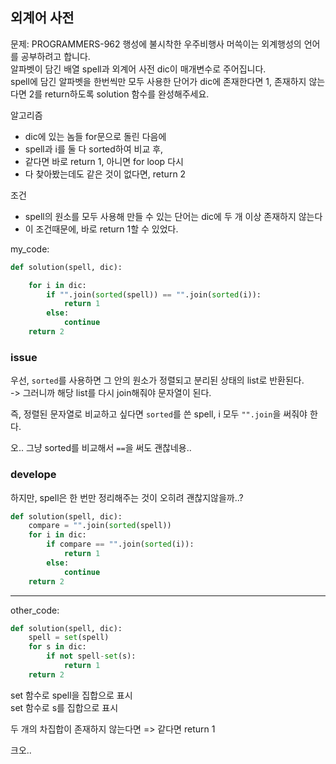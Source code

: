 ## 외계어 사전

문제: PROGRAMMERS-962 행성에 불시착한 우주비행사 머쓱이는 외계행성의 언어를 공부하려고 합니다.<br> 알파벳이 담긴 배열 spell과 외계어 사전 dic이 매개변수로 주어집니다. <br>spell에 담긴 알파벳을 한번씩만 모두 사용한 단어가 dic에 존재한다면 1, 존재하지 않는다면 2를 return하도록 solution 함수를 완성해주세요.

알고리즘

- dic에 있는 놈들 for문으로 돌린 다음에
- spell과 i를 둘 다 sorted하여 비교 후,
- 같다면 바로 return 1, 아니면 for loop 다시
- 다 찾아봤는데도 같은 것이 없다면, return 2

조건

- spell의 원소를 모두 사용해 만들 수 있는 단어는 dic에 두 개 이상 존재하지 않는다
- 이 조건때문에, 바로 return 1할 수 있었다.

my_code:

```python
def solution(spell, dic):

    for i in dic:
        if "".join(sorted(spell)) == "".join(sorted(i)):
            return 1
        else:
            continue
    return 2
```

### issue

우선, `sorted`를 사용하면 그 안의 원소가 정렬되고 분리된 상태의 list로 반환된다.<br>
-> 그러니까 해당 list를 다시 join해줘야 문자열이 된다.

즉, 정렬된 문자열로 비교하고 싶다면 `sorted`를 쓴 spell, i 모두 `"".join`을 써줘야 한다.

오.. 그냥 sorted를 비교해서 `==`을 써도 괜찮네용..

### develope

하지만, spell은 한 번만 정리해주는 것이 오히려 괜찮지않을까..?

```python
def solution(spell, dic):
    compare = "".join(sorted(spell))
    for i in dic:
        if compare == "".join(sorted(i)):
            return 1
        else:
            continue
    return 2
```

<hr>

other_code:

```python
def solution(spell, dic):
    spell = set(spell)
    for s in dic:
        if not spell-set(s):
            return 1
    return 2
```

set 함수로 spell을 집합으로 표시<br>
set 함수로 s를 집합으로 표시<br>

두 개의 차집합이 존재하지 않는다면 => 같다면 return 1

크오..
